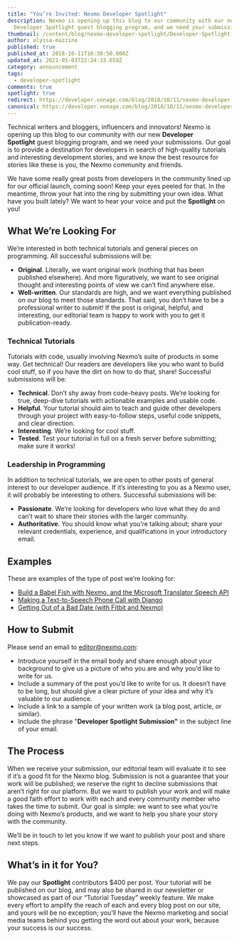 ```yaml
---
title: "You’re Invited: Nexmo Developer Spotlight"
description: Nexmo is opening up this blog to our community with our new
  Developer Spotlight guest blogging program, and we need your submissions.
thumbnail: /content/blog/nexmo-developer-spotlight/Developer-Spotlight.png
author: alyssa-mazzina
published: true
published_at: 2018-10-11T16:38:50.000Z
updated_at: 2021-05-03T22:24:33.659Z
category: announcement
tags:
  - developer-spotlight
comments: true
spotlight: true
redirect: https://developer.vonage.com/blog/2018/10/11/nexmo-developer-spotlight
canonical: https://developer.vonage.com/blog/2018/10/11/nexmo-developer-spotlight
---
```

Technical writers and bloggers, influencers and innovators! Nexmo is opening up this blog to our community with our new **Developer Spotlight** guest blogging program, and we need your submissions. Our goal is to provide a destination for developers in search of high-quality tutorials and interesting development stories, and we know the best resource for stories like these is you, the Nexmo community and friends. 

We have some really great posts from developers in the community lined up for our official launch, coming soon! Keep your eyes peeled for that. In the meantime, throw your hat into the ring by submitting your own idea. What have you built lately? We want to hear your voice and put the **Spotlight** on you!

## What We’re Looking For

We’re interested in both technical tutorials and general pieces on programming. All successful submissions will be:

*   **Original**. Literally, we want original work (nothing that has been published elsewhere). And more figuratively, we want to see original thought and interesting points of view we can’t find anywhere else.
*   **Well-written**. Our standards are high, and we want everything published on our blog to meet those standards. That said, you don’t have to be a professional writer to submit! If the post is original, helpful, and interesting, our editorial team is happy to work with you to get it publication-ready.

### Technical Tutorials

Tutorials with code, usually involving Nexmo’s suite of products in some way. Get technical! Our readers are developers like you who want to build cool stuff, so if you have the dirt on how to do that, share! Successful submissions will be:

*   **Technical**. Don’t shy away from code-heavy posts. We’re looking for true, deep-dive tutorials with actionable examples and usable code.
*   **Helpful**. Your tutorial should aim to teach and guide other developers through your project with easy-to-follow steps, useful code snippets, and clear direction.
*   **Interesting**. We’re looking for cool stuff.
*   **Tested**. Test your tutorial in full on a fresh server before submitting; make sure it works!

### Leadership in Programming

In addition to technical tutorials, we are open to other posts of general interest to our developer audience. If it’s interesting to you as a Nexmo user, it will probably be interesting to others. Successful submissions will be:

*   **Passionate**. We’re looking for developers who love what they do and can’t wait to share their stories with the larger community.
*   **Authoritative**. You should know what you’re talking about; share your relevant credentials, experience, and qualifications in your introductory email.

## Examples

These are examples of the type of post we’re looking for:

*   [Build a Babel Fish with Nexmo, and the Microsoft Translator Speech API](https://www.nexmo.com/blog/2018/03/14/speech-voice-translation-microsoft-dr/)
*   [Making a Text-to-Speech Phone Call with Django](https://www.nexmo.com/blog/2017/08/14/text-to-speech-phone-call-with-django-dr/)
*   [Getting Out of a Bad Date (with Fitbit and Nexmo)](https://www.nexmo.com/blog/2018/03/02/getting-bad-date-fitbit-nexmo-dr/)

## How to Submit

Please send an email to [editor@nexmo.com](mailto:editor@nexmo.com):

*   Introduce yourself in the email body and share enough about your background to give us a picture of who you are and why you’d like to write for us.
*   Include a summary of the post you’d like to write for us. It doesn’t have to be long, but should give a clear picture of your idea and why it’s valuable to our audience.
*   Include a link to a sample of your written work (a blog post, article, or similar).
*   Include the phrase "**Developer Spotlight Submission"** in the subject line of your email.

## The Process

When we receive your submission, our editorial team will evaluate it to see if it’s a good fit for the Nexmo blog. Submission is not a guarantee that your work will be published; we reserve the right to decline submissions that aren’t right for our platform. But we want to publish your work and will make a good faith effort to work with each and every community member who takes the time to submit. Our goal is simple: we want to see what you’re doing with Nexmo’s products, and we want to help you share your story with the community. 

We’ll be in touch to let you know if we want to publish your post and share next steps.

## What’s in it for You?

We pay our **Spotlight** contributors $400 per post. Your tutorial will be published on our blog, and may also be shared in our newsletter or showcased as part of our “Tutorial Tuesday” weekly feature. We make every effort to amplify the reach of each and every blog post on our site, and yours will be no exception; you’ll have the Nexmo marketing and social media teams behind you getting the word out about your work, because your success is our success.
